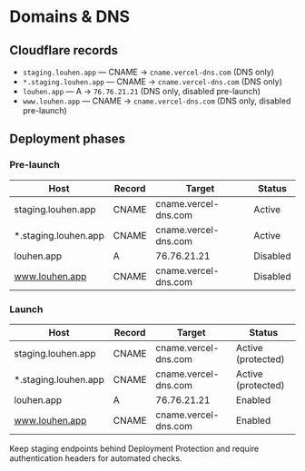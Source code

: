 # Domains & DNS

## Cloudflare records

- `staging.louhen.app` — CNAME → `cname.vercel-dns.com` (DNS only)
- `*.staging.louhen.app` — CNAME → `cname.vercel-dns.com` (DNS only)
- `louhen.app` — A → `76.76.21.21` (DNS only, disabled pre-launch)
- `www.louhen.app` — CNAME → `cname.vercel-dns.com` (DNS only, disabled pre-launch)

## Deployment phases

### Pre-launch

| Host | Record | Target | Status |
|------|--------|--------|--------|
| staging.louhen.app | CNAME | cname.vercel-dns.com | Active |
| *.staging.louhen.app | CNAME | cname.vercel-dns.com | Active |
| louhen.app | A | 76.76.21.21 | Disabled |
| www.louhen.app | CNAME | cname.vercel-dns.com | Disabled |

### Launch

| Host | Record | Target | Status |
|------|--------|--------|--------|
| staging.louhen.app | CNAME | cname.vercel-dns.com | Active (protected) |
| *.staging.louhen.app | CNAME | cname.vercel-dns.com | Active (protected) |
| louhen.app | A | 76.76.21.21 | Enabled |
| www.louhen.app | CNAME | cname.vercel-dns.com | Enabled |

Keep staging endpoints behind Deployment Protection and require authentication headers for automated checks.
